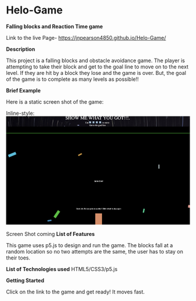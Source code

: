 # Helo-Game

**Falling blocks and Reaction Time game**

Link to the live Page- https://jnpearson4850.github.io/Helo-Game/

**Description**

This project is a falling blocks and obstacle avoidance game. The player is attempting to take their block and get to the goal line to move on to the next level. If they are hit by a block they lose and the game is over. But, the goal of the game is to complete as many levels as possible!!

**Brief Example**

Here is a static screen shot of the game:

Inline-style: 
![alt text](https://github.com/jnpearson4850/Helo-Game/blob/master/Screen%20Shot%202018-09-14%20at%2012.09.04%20PM.png)

Screen Shot coming
**List of Features**

This game uses p5.js to design and run the game. The blocks fall at a random location so no two attempts are the same, the user has to stay on their toes. 

**List of Technologies used**
HTML5/CSS3/p5.js

**Getting Started**

Click on the link to the game and get ready! It moves fast. 
